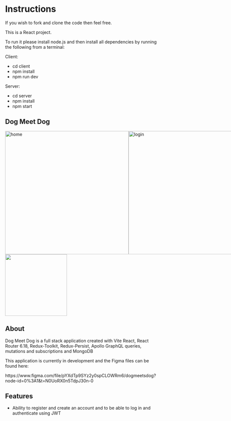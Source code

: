# Instructions

If you wish to fork and clone the code then feel free. 


This is a React project.

To run it please install node.js and then install all dependencies by running the following from a terminal:



Client:
- cd client
- npm install
- npm run dev

Server:
- cd server
- npm install
- npm start

<section>
  
  <h1>Dog Meet Dog</h1>
  <section style="display: flex; flex-direction: row; align-items:center;">
    <img width="400" alt="home" src="https://github.com/epixieme/dogmeetdog/assets/39728053/2b186195-d971-48e6-a2b3-cb609433cbb5">
    <img width="400" alt="login" src="https://github.com/epixieme/dogmeetdog/assets/39728053/fc46de92-13f1-4f56-99c5-6a4b803b341e">
</section>
<img width="200" src="https://github.com/epixieme/dogmeetdog/assets/39728053/3862725a-08f0-4f3c-bb7e-d90109f57d75" >


  <h2>About</h2>

<p>Dog Meet Dog is a full stack application created with Vite React, React Router 6.18, Redux-Toolkit, Redux-Persist, Apollo GraphQL queries, mutations and subscriptions and MongoDB</p>

  <p>This application is currently in development and the Figma files can be found here:</p>
https://www.figma.com/file/pYXdTp9SYz2y0spCLOWRm6/dogmeetsdog?node-id=0%3A1&t=N0UoRX0n5TdpJ30n-0

</section>
<section>
  <h2>Features</h2>
  <ul>
    <li>Ability to register and create an account and to be able to log in and authenticate using JWT </li>
  </ul>
  </section>
  
  
  

  






